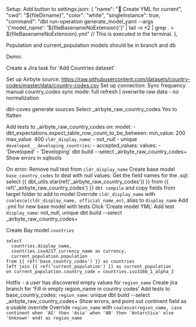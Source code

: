 Setup:
Add button to settings.json:
                {
					"name": "📝 Create YML for current",
                    "cwd": "${fileDirname}",
                    "color": "white",
					"singleInstance": true,
					"command": "dbt run-operation generate_model_yaml --args '{'model_name': '${fileBasenameNoExtension}'}' | tail -n +2 | grep . > ${fileBasenameNoExtension}.yml" // This is executed in the terminal.
				},

Population and current_population models should be in branch and db




Demo:

Create a Jira task for 'Add Countries dataset'

Set up Airbyte source:
    https://raw.githubusercontent.com/datasets/country-codes/master/data/country-codes.csv
    Set up connection:
    Sync frequency manual
    country_codes sync mode: full refresh | overwrite
    raw data - no normalization

dbt-coves generate sources
    Select _airbyte_raw_country_codes
    Yes to flatten

Add tests to _airbyte_raw_country_codes on:
    model:
        - dbt_expectations.expect_table_row_count_to_be_between:
            min_value: 200
            max_value: 400
    `cldr_display_name`: 
        - not_null
        - unique
    `developed___developing_countries`: 
        - accepted_values:
            values:
              - 'Developed'
              - 'Developing'
    dbt build --select _airbyte_raw_country_codes+
    Show errors in sqltools

On error:
    Remove null test from `cldr_display_name`
    Create base model `base_country_codes` to deal with null values:
        Get the field names for the .sql:
            select {{ dbt_utils.star(ref('_airbyte_raw_country_codes')) }} from {{ ref('_airbyte_raw_country_codes') }}
            `dbt compile` and copy fields from target folder to add to model
        Override `cldr_display_name` with `coalesce(cldr_display_name, official_name_en)`, alias to `display_name`
        Add .yml for new base model with tests
            Click 'Create model YML'
            Add test `display_name`: not_null, unique
        dbt build --select _airbyte_raw_country_codes+

Create Bay model `countries`
  ```
  select
    countries.display_name,
    countries.iso4217_currency_name as currency,
    current_population.population
  from {{ ref('base_country_codes') }} as countries
  left join {{ ref('current_population') }} as current_population
  on current_population.country_code = countries.iso3166_1_alpha_3
  ```

Hotfix - a user has discovered empty values for `region_name`
    Create jira branch for 'Fill in empty region_name in country codes'
    Add tests to base_country_codes:
        `region_name`: unique
    dbt build --select _airbyte_raw_country_codes+
    Show errors, and point out continent field as a usable override
    Override `region_name` with `coalesce(region_name, case continent when 'AS' then 'Asia' when 'AN' then 'Antarctica' else 'Unknown' end) as region_name`

